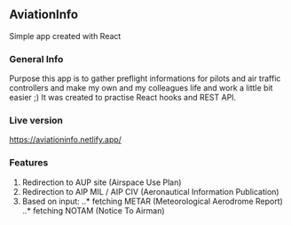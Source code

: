 ## AviationInfo 

Simple app created with React

### General Info 

Purpose this app is to gather preflight informations for pilots and air traffic controllers and make my own and my colleagues life and work a little bit easier ;) 
It was created to practise React hooks and REST API. 

### Live version

https://aviationinfo.netlify.app/

### Features 

1. Redirection to AUP site (Airspace Use Plan)
2. Redirection to AIP MIL / AIP CIV (Aeronautical Information Publication)
3. Based on input: 
  ..* fetching METAR (Meteorological Aerodrome Report) 
  ..* fetching NOTAM (Notice To Airman)
  
